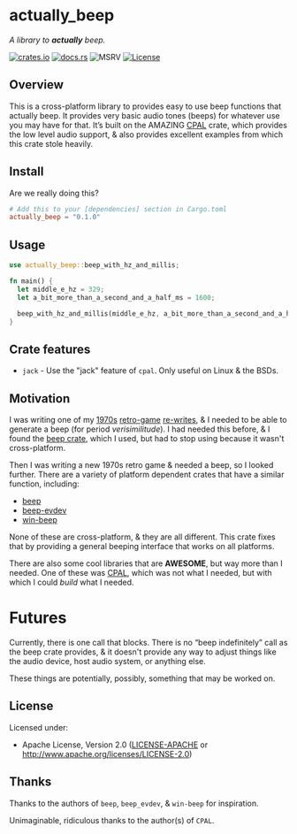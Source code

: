 # actually_beep

_A library to **actually** beep._

[![crates.io](https://img.shields.io/crates/v/actually_beep.svg)](https://crates.io/crates/actually_beep)
[![docs.rs](https://docs.rs/actually_beep/badge.svg)](https://docs.rs/actually_beep)
![MSRV](https://img.shields.io/crates/msrv/actually_beep)
[![License](https://img.shields.io/crates/l/actually_beep.svg)](https://opensource.org/licenses/Apache-2.0)
<!-- (https://img.shields.io/badge/License-Apache%202.0-blue.svg) -->

## Overview

This is a cross-platform library to provides easy to use beep functions that actually beep. It
provides very basic audio tones (beeps) for whatever use you may have for that. It’s built on
the AMAZING [CPAL](https://crates.io/crates/beep) crate, which provides the low level audio
support, & also provides excellent examples from which this crate stole heavily.

## Install

Are we really doing this?

```toml
# Add this to your [dependencies] section in Cargo.toml
actually_beep = "0.1.0"
```

## Usage

```rust
use actually_beep::beep_with_hz_and_millis;

fn main() {
  let middle_e_hz = 329;
  let a_bit_more_than_a_second_and_a_half_ms = 1600;

  beep_with_hz_and_millis(middle_e_hz, a_bit_more_than_a_second_and_a_half_ms).unwrap();
}
```

## Crate features

* `jack` - Use the "jack" feature of `cpal`. Only useful on Linux & the BSDs.

## Motivation

I was writing one of my [1970s](https://github.com/evanjpw/startrust)
[retro-game](https://github.com/evanjpw/wump)
[re-writes](https://github.com/evanjpw/retro-robots), & I needed to be able to
generate a beep (for period *verisimilitude*). I had needed this before, & I found the
[beep crate](https://crates.io/crates/beep), which I used, but had to stop using
because it wasn't cross-platform.

Then I was writing a new 1970s retro game & needed a beep, so I looked further. There are a
variety of platform dependent crates that have a similar function, including:

* [beep](https://crates.io/crates/beep)
* [beep-evdev](https://crates.io/crates/beep-evdev)
* [win-beep](https://crates.io/crates/win-beep)

None of these are cross-platform, & they are all different. This crate fixes that by providing
a general beeping interface that works on all platforms.

There are also some cool libraries that are **AWESOME**, but way more than I needed.
One of these was [CPAL](https://crates.io/crates/cpal), which was not what I needed,
but with which I could _build_ what I needed.

# Futures

Currently, there is one call that blocks. There is no “beep indefinitely” call as the beep
crate provides, & it doesn't provide any way to adjust things like the audio device, host
audio system, or anything else.

These things are potentially, possibly, something that may be worked on.

<!-- ## Notes -->

## License

Licensed under:

* Apache License, Version 2.0
  ([LICENSE-APACHE](LICENSE-APACHE) or http://www.apache.org/licenses/LICENSE-2.0)

## Thanks

Thanks to the authors of `beep`, `beep_evdev`, & `win-beep` for inspiration.

Unimaginable, ridiculous thanks to the author(s) of `CPAL`.

<!-- ## Contributing -->

